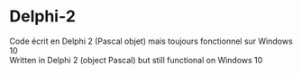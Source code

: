 # Delphi-2
Code écrit en Delphi 2 (Pascal objet) mais toujours fonctionnel sur Windows 10<br>
Written in Delphi 2 (object Pascal) but still functional on Windows 10
